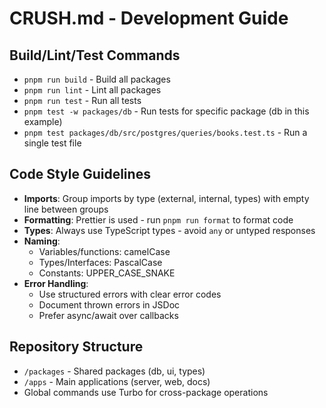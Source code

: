 # CRUSH.md - Development Guide

## Build/Lint/Test Commands
- `pnpm run build` - Build all packages
- `pnpm run lint` - Lint all packages
- `pnpm run test` - Run all tests
- `pnpm test -w packages/db` - Run tests for specific package (db in this example)
- `pnpm test packages/db/src/postgres/queries/books.test.ts` - Run a single test file

## Code Style Guidelines
- **Imports**: Group imports by type (external, internal, types) with empty line between groups
- **Formatting**: Prettier is used - run `pnpm run format` to format code
- **Types**: Always use TypeScript types - avoid `any` or untyped responses
- **Naming**:
  - Variables/functions: camelCase
  - Types/Interfaces: PascalCase
  - Constants: UPPER_CASE_SNAKE
- **Error Handling**:
  - Use structured errors with clear error codes
  - Document thrown errors in JSDoc
  - Prefer async/await over callbacks

## Repository Structure
- `/packages` - Shared packages (db, ui, types)
- `/apps` - Main applications (server, web, docs)
- Global commands use Turbo for cross-package operations